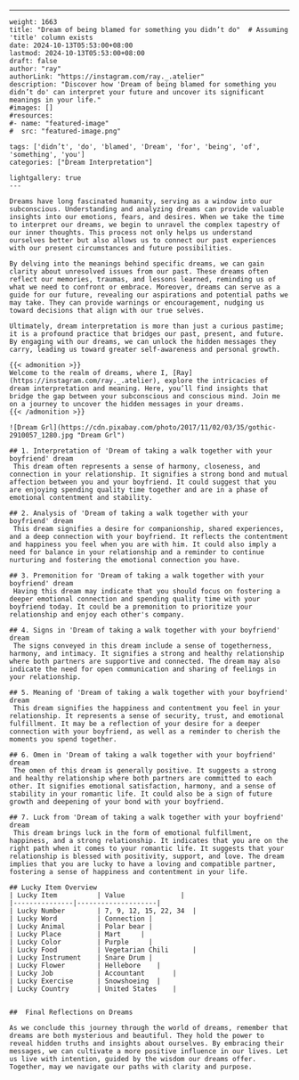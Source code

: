 ---
    weight: 1663
    title: "Dream of being blamed for something you didn’t do"  # Assuming 'title' column exists
    date: 2024-10-13T05:53:00+08:00
    lastmod: 2024-10-13T05:53:00+08:00
    draft: false
    author: "ray"
    authorLink: "https://instagram.com/ray._.atelier"
    description: "Discover how 'Dream of being blamed for something you didn’t do' can interpret your future and uncover its significant meanings in your life."
    #images: []
    #resources:
    #- name: "featured-image"
    #  src: "featured-image.png"
    
    tags: ['didn’t', 'do', 'blamed', 'Dream', 'for', 'being', 'of', 'something', 'you']
    categories: ["Dream Interpretation"]
    
    lightgallery: true
    ---
    
    Dreams have long fascinated humanity, serving as a window into our subconscious. Understanding and analyzing dreams can provide valuable insights into our emotions, fears, and desires. When we take the time to interpret our dreams, we begin to unravel the complex tapestry of our inner thoughts. This process not only helps us understand ourselves better but also allows us to connect our past experiences with our present circumstances and future possibilities.
    
    By delving into the meanings behind specific dreams, we can gain clarity about unresolved issues from our past. These dreams often reflect our memories, traumas, and lessons learned, reminding us of what we need to confront or embrace. Moreover, dreams can serve as a guide for our future, revealing our aspirations and potential paths we may take. They can provide warnings or encouragement, nudging us toward decisions that align with our true selves.
    
    Ultimately, dream interpretation is more than just a curious pastime; it is a profound practice that bridges our past, present, and future. By engaging with our dreams, we can unlock the hidden messages they carry, leading us toward greater self-awareness and personal growth.
    
    {{< admonition >}}
    Welcome to the realm of dreams, where I, [Ray](https://instagram.com/ray._.atelier), explore the intricacies of dream interpretation and meaning. Here, you’ll find insights that bridge the gap between your subconscious and conscious mind. Join me on a journey to uncover the hidden messages in your dreams.
    {{< /admonition >}}
    
    ![Dream Grl](https://cdn.pixabay.com/photo/2017/11/02/03/35/gothic-2910057_1280.jpg "Dream Grl")
    
    ## 1. Interpretation of 'Dream of taking a walk together with your boyfriend' dream
     This dream often represents a sense of harmony, closeness, and connection in your relationship. It signifies a strong bond and mutual affection between you and your boyfriend. It could suggest that you are enjoying spending quality time together and are in a phase of emotional contentment and stability.
    
    ## 2. Analysis of 'Dream of taking a walk together with your boyfriend' dream
     This dream signifies a desire for companionship, shared experiences, and a deep connection with your boyfriend. It reflects the contentment and happiness you feel when you are with him. It could also imply a need for balance in your relationship and a reminder to continue nurturing and fostering the emotional connection you have.
    
    ## 3. Premonition for 'Dream of taking a walk together with your boyfriend' dream
     Having this dream may indicate that you should focus on fostering a deeper emotional connection and spending quality time with your boyfriend today. It could be a premonition to prioritize your relationship and enjoy each other's company.
    
    ## 4. Signs in 'Dream of taking a walk together with your boyfriend' dream
     The signs conveyed in this dream include a sense of togetherness, harmony, and intimacy. It signifies a strong and healthy relationship where both partners are supportive and connected. The dream may also indicate the need for open communication and sharing of feelings in your relationship.
    
    ## 5. Meaning of 'Dream of taking a walk together with your boyfriend' dream
     This dream signifies the happiness and contentment you feel in your relationship. It represents a sense of security, trust, and emotional fulfillment. It may be a reflection of your desire for a deeper connection with your boyfriend, as well as a reminder to cherish the moments you spend together.
    
    ## 6. Omen in 'Dream of taking a walk together with your boyfriend' dream
     The omen of this dream is generally positive. It suggests a strong and healthy relationship where both partners are committed to each other. It signifies emotional satisfaction, harmony, and a sense of stability in your romantic life. It could also be a sign of future growth and deepening of your bond with your boyfriend.
    
    ## 7. Luck from 'Dream of taking a walk together with your boyfriend' dream
     This dream brings luck in the form of emotional fulfillment, happiness, and a strong relationship. It indicates that you are on the right path when it comes to your romantic life. It suggests that your relationship is blessed with positivity, support, and love. The dream implies that you are lucky to have a loving and compatible partner, fostering a sense of happiness and contentment in your life.
    
    ## Lucky Item Overview
    | Lucky Item          | Value              |
    |---------------|--------------------|
    | Lucky Number        | 7, 9, 12, 15, 22, 34  |
    | Lucky Word          | Connection |
    | Lucky Animal        | Polar bear |
    | Lucky Place         | Mart     |
    | Lucky Color         | Purple     |
    | Lucky Food          | Vegetarian Chili      |
    | Lucky Instrument    | Snare Drum |
    | Lucky Flower        | Hellebore    |
    | Lucky Job           | Accountant       |
    | Lucky Exercise      | Snowshoeing  |
    | Lucky Country       | United States    |
    
    
    ##  Final Reflections on Dreams
    
    As we conclude this journey through the world of dreams, remember that dreams are both mysterious and beautiful. They hold the power to reveal hidden truths and insights about ourselves. By embracing their messages, we can cultivate a more positive influence in our lives. Let us live with intention, guided by the wisdom our dreams offer. Together, may we navigate our paths with clarity and purpose.
    